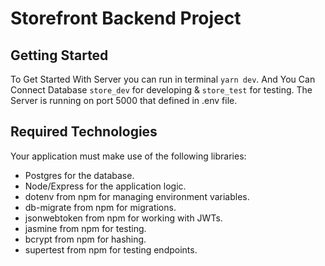 # Storefront Backend Project

## Getting Started

To Get Started With Server you can run in terminal `yarn dev`.
And You Can Connect Database `store_dev` for developing & `store_test` for testing.
The Server is running on port 5000 that defined in .env file.

## Required Technologies

Your application must make use of the following libraries:

- Postgres for the database.
- Node/Express for the application logic.
- dotenv from npm for managing environment variables.
- db-migrate from npm for migrations.
- jsonwebtoken from npm for working with JWTs.
- jasmine from npm for testing.
- bcrypt from npm for hashing.
- supertest from npm for testing endpoints.


